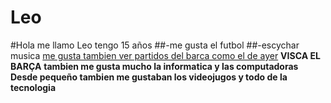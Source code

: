 # Leo
#Hola me llamo Leo tengo 15 años 
##-me gusta el futbol 
##-escychar musica 
[me gusta tambien ver partidos del barca como el de ayer](https://docs.google.com/document/d/1KjSvgJjtLdAAU7RzHpL-JFa6gfGa4O33fojL3mEKN3E/edit?usp=sharing)
**VISCA EL BARÇA**
**tambien me gusta mucho la informatica y las computadoras**
**Desde pequeño tambien me gustaban los videojugos y todo de la tecnologia**
